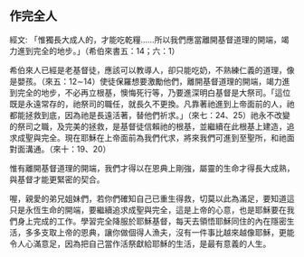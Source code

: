 ## 作完全人 ##

經文: 「惟獨長大成人的，才能吃乾糧……所以我們應當離開基督道理的開端，竭力進到完全的地步。」（希伯來書五：14；六：1）



希伯來人已經是老基督徒，應該可以教導人，卻只能吃奶，不熟練仁義的道理，像是嬰孩。（來五：12∼14）使徒保羅想要激勵他們，離開基督道理的開端，竭力進到完全的地步，不必再立根基，懊悔死行等，乃要進深明白基督是大祭司。「這位既是永遠常存的，祂祭司的職任，就長久不更換。凡靠著祂進到上帝面前的人，祂都能拯救到底，因為祂是長遠活著，替他們祈求。」（來七：24、25）祂永不改變的祭司之職，及完美的拯救，是基督徒信賴祂的根基，並繼續在此根基上建造，追求成聖與完全。現在耶穌在上帝面前為我們代求，將來我們可進到至聖所，和祂面對面溝通。（來十：19、20）

惟有離開基督道理的開端，我們才得以在恩典上剛強，屬靈的生命才得長大成熟，與基督才能更緊密的契合。

喔，親愛的弟兄姐妹們，若你們確知自己已重生得救，切莫以此為滿足，要知道這只是永恆生命的開端，要繼續追求成聖與完全，這是上帝的心意，也是耶穌要在我們身上完成的工作。學習完全降服於耶穌基督，每天去領悟耶穌同住的內在隱密生活，多多支取上帝的恩典，讓你做個得人漁夫，沒有一件事比越來越像耶穌，更能令人心滿意足，因為把自己當作活祭獻給耶穌的生活，是最有意義的人生。